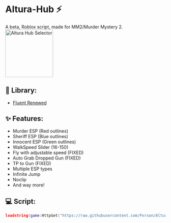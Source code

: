# Altura-Hub ⚡
A beta, Roblox script, made for MM2/Murder Mystery 2.
<img src="https://github.com/user-attachments/assets/4ce93e8e-e9a8-4ac5-b10c-945757da25ca" alt="Altura Hub Selector" width="150">

## 🔧 Library:
- [Fluent Renewed](https://github.com/ActualMasterOogway/Fluent-Renewed)

## ✨ Features:
- Murder ESP (Red outlines)
- Sheriff ESP (Blue outlines)
- Innocent ESP (Green outlines)
- WalkSpeed Slider (16-150)
- Fly with adjustable speed (FIXED)
- Auto Grab Dropped Gun (FIXED)
- TP to Gun (FIXED)
- Multiple ESP types
- Infinite Jump
- Noclip
- And way more!

## 💻 Script:
```lua
loadstring(game:HttpGet("https://raw.githubusercontent.com/Pxrson/Altura-Hub/refs/heads/main/Selector.lua",true))()
